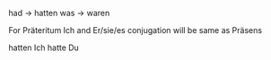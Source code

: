 had -> hatten
was -> waren

For Präteritum Ich and Er/sie/es conjugation will be same as Präsens

hatten 
Ich hatte
Du 
